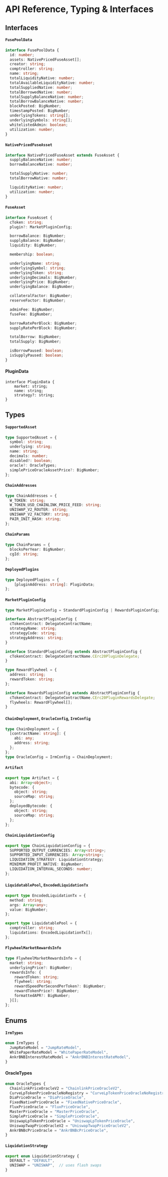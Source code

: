 # API Reference, Typing & Interfaces

## Interfaces

#### `FusePoolData`

```typescript
interface FusePoolData {
  id: number;
  assets: NativePricedFuseAsset[];
  creator: string;
  comptroller: string;
  name: string;
  totalLiquidityNative: number;
  totalAvailableLiquidityNative: number;
  totalSuppliedNative: number;
  totalBorrowedNative: number;
  totalSupplyBalanceNative: number;
  totalBorrowBalanceNative: number;
  blockPosted: BigNumber;
  timestampPosted: BigNumber;
  underlyingTokens: string[];
  underlyingSymbols: string[];
  whitelistedAdmin: boolean;
  utilization: number;
}
```

#### `NativePricedFuseAsset`

```typescript
interface NativePricedFuseAsset extends FuseAsset {
  supplyBalanceNative: number;
  borrowBalanceNative: number;

  totalSupplyNative: number;
  totalBorrowNative: number;

  liquidityNative: number;
  utilization: number;
}
```

#### `FuseAsset`

```typescript
interface FuseAsset {
  cToken: string;
  plugin?: MarketPluginConfig;

  borrowBalance: BigNumber;
  supplyBalance: BigNumber;
  liquidity: BigNumber;

  membership: boolean;

  underlyingName: string;
  underlyingSymbol: string;
  underlyingToken: string;
  underlyingDecimals: BigNumber;
  underlyingPrice: BigNumber;
  underlyingBalance: BigNumber;

  collateralFactor: BigNumber;
  reserveFactor: BigNumber;

  adminFee: BigNumber;
  fuseFee: BigNumber;

  borrowRatePerBlock: BigNumber;
  supplyRatePerBlock: BigNumber;

  totalBorrow: BigNumber;
  totalSupply: BigNumber;

  isBorrowPaused: boolean;
  isSupplyPaused: boolean;
}
```

#### PluginData

```
interface PluginData { 
    market: string;
    name: string;
    strategy?: string; 
}
```

## Types

#### `SupportedAsset`

```typescript
type SupportedAsset = {
  symbol: string;
  underlying: string;
  name: string;
  decimals: number;
  disabled?: boolean;
  oracle?: OracleTypes;
  simplePriceOracleAssetPrice?: BigNumber;
};
```

#### `ChainAddresses`

```typescript
type ChainAddresses = {
  W_TOKEN: string;
  W_TOKEN_USD_CHAINLINK_PRICE_FEED: string;
  UNISWAP_V2_ROUTER: string;
  UNISWAP_V2_FACTORY: string;
  PAIR_INIT_HASH: string;
};
```

#### `ChainParams`

```typescript
type ChainParams = {
  blocksPerYear: BigNumber;
  cgId: string;
};
```

#### **`DeployedPlugins`**

```typescript
type DeployedPlugins = { 
    [pluginAddress: string]: PluginData; 
};
```

#### `MarketPluginConfig`

```typescript
type MarketPluginConfig = StandardPluginConfig | RewardsPluginConfig;

interface AbstractPluginConfig {
  cTokenContract: DelegateContractName;
  strategyName: string;
  strategyCode: string;
  strategyAddress: string;
}

interface StandardPluginConfig extends AbstractPluginConfig {
  cTokenContract: DelegateContractName.CErc20PluginDelegate;
}

type RewardFlywheel = {
  address: string;
  rewardToken: string;
};

interface RewardsPluginConfig extends AbstractPluginConfig {
  cTokenContract: DelegateContractName.CErc20PluginRewardsDelegate;
  flywheels: RewardFlywheel[];
}
```

#### `ChainDeployment`, `OracleConfig`, `IrmConfig`

```typescript
type ChainDeployment = {
  [contractName: string]: {
    abi: any;
    address: string;
  };
};
type OracleConfig = IrmConfig = ChainDeployment;
```

#### **`Artifact`**

```typescript
export type Artifact = {
  abi: Array<object>;
  bytecode: {
    object: string;
    sourceMap: string;
  };
  deployedBytecode: {
    object: string;
    sourceMap: string;
  };
};
```

#### `ChainLiquidationConfig`

```typescript
export type ChainLiquidationConfig = {
  SUPPORTED_OUTPUT_CURRENCIES: Array<string>;
  SUPPORTED_INPUT_CURRENCIES: Array<string>;
  LIQUIDATION_STRATEGY: LiquidationStrategy;
  MINIMUM_PROFIT_NATIVE: BigNumber;
  LIQUIDATION_INTERVAL_SECONDS: number;
};
```

#### **`LiquidatablePool`,** `EncodedLiquidationTx`

```typescript
export type EncodedLiquidationTx = {
  method: string;
  args: Array<any>;
  value: BigNumber;
};

export type LiquidatablePool = {
  comptroller: string;
  liquidations: EncodedLiquidationTx[];
};
```

#### `FlywheelMarketRewardsInfo`

```typescript
type FlywheelMarketRewardsInfo = {
  market: string;
  underlyingPrice?: BigNumber;
  rewardsInfo: {
    rewardToken: string;
    flywheel: string;
    rewardSpeedPerSecondPerToken?: BigNumber;
    rewardTokenPrice?: BigNumber;
    formattedAPR?: BigNumber;
  }[];
};
```

## **Enums**

#### `IrmTypes`

```typescript
enum IrmTypes {
  JumpRateModel = "JumpRateModel",
  WhitePaperRateModel = "WhitePaperRateModel",
  AnkrBNBInterestRateModel = "AnkrBNBInterestRateModel",
}
```

#### OracleTypes

```typescript
enum OracleTypes {
  ChainlinkPriceOracleV2 = "ChainlinkPriceOracleV2",
  CurveLpTokenPriceOracleNoRegistry = "CurveLpTokenPriceOracleNoRegistry",
  DiaPriceOracle = "DiaPriceOracle",
  FixedNativePriceOracle = "FixedNativePriceOracle",
  FluxPriceOracle = "FluxPriceOracle",
  MasterPriceOracle = "MasterPriceOracle",
  SimplePriceOracle = "SimplePriceOracle",
  UniswapLpTokenPriceOracle = "UniswapLpTokenPriceOracle",
  UniswapTwapPriceOracleV2 = "UniswapTwapPriceOracleV2",
  AnkrBNBcPriceOracle = "AnkrBNBcPriceOracle",
}
```

#### `LiquidationStrategy`

```typescript
export enum LiquidationStrategy {
  DEFAULT = "DEFAULT",
  UNISWAP = "UNISWAP",  // uses flash swaps
}
```
